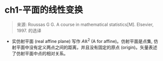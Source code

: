 # ch1-平面的线性变换

> 来源: Roussas G G. A course in mathematical statistics[M]. Elsevier, 1997. 的选译

* 实仿射平面 (real affine plane) 写作 $A {\mathbb{R}^{2}}$ (A for affine)。仿射平面是点集, 仿射平面中没有定义两点之间的距离，并且没有固定的原点 (origin)。矢量表述了仿射平面中点的相对关系。


<!--stackedit_data:
eyJoaXN0b3J5IjpbMTU2NjE3ODA0MSwxMDUyNjMwNTksLTE5NT
Y4MjE2MDZdfQ==
-->